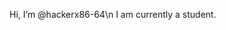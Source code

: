 Hi, I’m @hackerx86-64\n
I am currently a student.
<!---
hackerx86-64/hackerx86-64 is a ✨ special ✨ repository because its `README.md` (this file) appears on your GitHub profile.
You can click the Preview link to take a look at your changes.
--->
